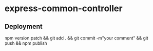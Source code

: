 # express-common-controller

## Deployment

npm version patch && git add . && git commit -m"your comment" && git push && npm publish
